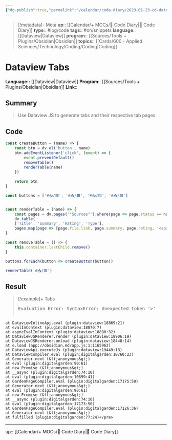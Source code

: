 ```yaml
---
{"dg-publish":true,"permalink":"/calendar/code-diary/2023-01-23-cd-dataview-dataview-tabs/","title":"Dataview Tabs"}
---
```


> [!metadata]- Meta
> **up**:: [[Calendar/+ MOCs/🧪 Code Diary\|🧪 Code Diary]]
> **type**:: #log/code 
> **tags**:: #on/snippets 
> **language**:: [[Dataview\|Dataview]]
> **program**:: [[Sources/Tools + Plugins/Obsidian\|Obsidian]]
> **topics**:: [[Cards/600 - Applied Sciences/Technology/Coding/Coding\|Coding]]


# Dataview Tabs
**Language::**  [[Dataview\|Dataview]]
**Program**:: [[Sources/Tools + Plugins/Obsidian\|Obsidian]]
**Link**::

## Summary
> Use Dataview JS to generate tabs and their respective tab pages

## Code
```js (change to dataviewjs to use)
const createButton = (name) => {
	const btn = dv.el('button', name)
	btn.addEventListener('click', (event) => {
		event.preventDefault()
		removeTable()
		renderTable(name)
	})
	
	return btn
}

const buttons = ['#📥/🟥', '#📥/🟧', '#📥/🟨', '#📥/🟩']


const renderTable = (name) => {
	const pages = dv.pages('"Sources"').where(page => page.status == name).where(page => page.type != '#📥/🛠').sort(page => page.file.cday, "desc")
	dv.table(
	['Title', 'Summary', 'Rating', 'Type'], 
	pages.map(page => [page.file.link, page.summary, page.rating, '<span class=center-block>' + page.type.slice(4) + '</span>']))
}

const removeTable = () => {
	this.container.lastChild.remove()
}

buttons.forEach(button => createButton(button))

renderTable('#📥/🟥')
```

## Result

> [!example]+ Tabs
> <pre class="dataview dataview-error">Evaluation Error: SyntaxError: Unexpected token '&gt;'
    at DataviewInlineApi.eval (plugin:dataview:18869:21)
    at evalInContext (plugin:dataview:18870:7)
    at asyncEvalInContext (plugin:dataview:18880:32)
    at DataviewJSRenderer.render (plugin:dataview:18906:19)
    at DataviewJSRenderer.onload (plugin:dataview:18448:14)
    at e.load (app://obsidian.md/app.js:1:1165962)
    at DataviewApi.executeJs (plugin:dataview:19449:18)
    at DataviewCompiler.eval (plugin:digitalgarden:10760:23)
    at Generator.next (&lt;anonymous&gt;)
    at eval (plugin:digitalgarden:90:61)
    at new Promise (&lt;anonymous&gt;)
    at __async (plugin:digitalgarden:74:10)
    at eval (plugin:digitalgarden:10699:41)
    at GardenPageCompiler.eval (plugin:digitalgarden:17175:50)
    at Generator.next (&lt;anonymous&gt;)
    at eval (plugin:digitalgarden:90:61)
    at new Promise (&lt;anonymous&gt;)
    at __async (plugin:digitalgarden:74:10)
    at eval (plugin:digitalgarden:17173:50)
    at GardenPageCompiler.eval (plugin:digitalgarden:17126:36)
    at Generator.next (&lt;anonymous&gt;)
    at fulfilled (plugin:digitalgarden:77:24)</pre>


---
up:: [[Calendar/+ MOCs/🧪 Code Diary\|🧪 Code Diary]]